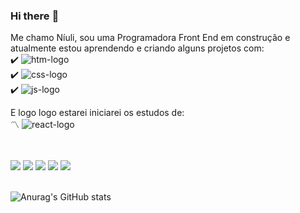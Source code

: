 ### Hi there :raising_hand:

Me chamo Níuli, sou uma Programadora Front End em construção e atualmente estou aprendendo e criando alguns projetos com:
<br>
:heavy_check_mark: <img src="https://img.shields.io/badge/HTML5-E34F26?style=for-the-badge&logo=html5&logoColor=white" alt="htm-logo"/>
<br>
:heavy_check_mark: <img src="https://img.shields.io/badge/CSS3-1572B6?style=for-the-badge&logo=css3&logoColor=white" alt="css-logo"/>
<br>
:heavy_check_mark: <img src="https://img.shields.io/badge/JavaScript-F7DF1E?style=for-the-badge&logo=javascript&logoColor=black" alt="js-logo"/>
<br>

E logo logo estarei iniciarei os estudos de: 
<br>
:part_alternation_mark: <img src="https://img.shields.io/badge/React-20232A?style=for-the-badge&logo=react&logoColor=61DAFB" alt="react-logo"/> 

<br>
<br>
<div>
<a href="https://www.linkedin.com/in/n%C3%ADuli-fernandes-24052427/"><img src="https://img.shields.io/badge/LinkedIn-0077B5?style=for-the-badge&logo=linkedin&logoColor=white"/></a>
<a href="https://t.me/Niulif"><img src="https://img.shields.io/badge/Telegram-2CA5E0?style=for-the-badge&logo=telegram&logoColor=white"/></a>
<a href="https://wa.me/<+556193621580>"><img src="https://img.shields.io/badge/WhatsApp-25D366?style=for-the-badge&logo=whatsapp&logoColor=white"/></a>
<a href="https://instagram.com/niulif/"><img src="https://img.shields.io/badge/Instagram-E4405F?style=for-the-badge&logo=instagram&logoColor=white"/></a>
<a href="https://web.facebook.com/niulif/"><img src="https://img.shields.io/badge/Facebook-1877F2?style=for-the-badge&logo=facebook&logoColor=white"/></a>  
</div>
<br>

![Anurag's GitHub stats](https://github-readme-stats.vercel.app/api?username=niulif&show_icons=true&theme=tokyonight)
